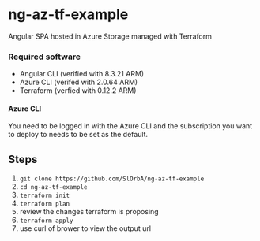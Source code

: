 # ng-az-tf-example
Angular SPA hosted in Azure Storage managed with Terraform

### Required software
* Angular CLI (verified with 8.3.21 ARM)
* Azure CLI (verifed with 2.0.64 ARM)
* Terraform (verfied with 0.12.2 ARM)

#### Azure CLI
You need to be logged in with the Azure CLI and the subscription you want to deploy to needs to be set as the default.

## Steps
1. `git clone https://github.com/SlOrbA/ng-az-tf-example`
1. `cd ng-az-tf-example`
1. `terraform init`
1. `terraform plan`
1. review the changes terraform is proposing
1. `terraform apply`
1. use curl of brower to view the output url

